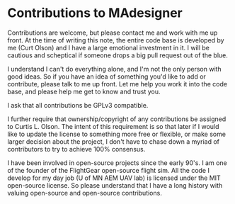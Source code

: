 # Contributions to MAdesigner

Contributions are welcome, but please contact me and work with me up
front.  At the time of writing this note, the entire code base is
developed by me (Curt Olson) and I have a large emotional investment
in it.  I will be cautious and scheptical if someone drops a big pull
request out of the blue.

I understand I can't do everything alone, and I'm not the only person
with good ideas.  So if you have an idea of something you'd like to
add or contribute, please talk to me up front.  Let me help you work
it into the code base, and please help me get to know and trust you.

I ask that all contributions be GPLv3 compatible.

I further require that ownership/copyright of any contributions be
assigned to Curtis L. Olson.  The intent of this requirement is so
that later if I would like to update the license to something more
free or flexible, or make some larger decision about the project, I
don't have to chase down a myriad of contributors to try to achieve
100% consensus.

I have been involved in open-source projects since the early 90's.  I
am one of the founder of the FlightGear open-source flight sim.  All
the code I develop for my day job (U of MN AEM UAV lab) is licensed
under the MIT open-source license.  So please understand that I have a
long history with valuing open-source and open-source contributions.